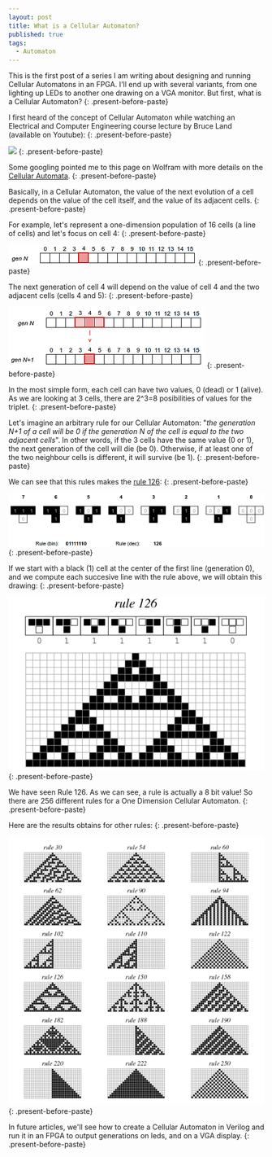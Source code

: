 ```yaml
---
layout: post
title: What is a Cellular Automaton?
published: true
tags:
  - Automaton
---
```


This is the first post of a series I am writing about designing and running Cellular Automatons in an FPGA. I'll end up with several variants, from one lighting up LEDs to another one drawing on a VGA monitor. But first, what is a Cellular Automaton?
{: .present-before-paste}

I first heard of the concept of Cellular Automaton while watching an Electrical and Computer Engineering course lecture by Bruce Land (available on Youtube):
{: .present-before-paste}

[![](http://img.youtube.com/vi/yvqkg44_DQA/0.jpg)](http://www.youtube.com/watch?v=yvqkg44_DQA)
{: .present-before-paste}

Some googling pointed me to this page on Wolfram with more details on the [Cellular Automata](http://mathworld.wolfram.com/ElementaryCellularAutomaton.html).
{: .present-before-paste}

Basically, in a Cellular Automaton, the value of the next evolution of a cell depends on the value of the cell itself, and the value of its adjacent cells.
{: .present-before-paste}

For example, let's represent a one-dimension population of 16 cells (a line of cells) and let's focus on cell 4:
{: .present-before-paste}

![](/uploads/automaton-genn-cell4.png)
{: .present-before-paste}

The next generation of cell 4 will depend on the value of cell 4 and the two adjacent cells (cells 4 and 5):
{: .present-before-paste}

![](/uploads/automaton-genn1.png)
{: .present-before-paste}

In the most simple form, each cell can have two values, 0 (dead) or 1 (alive). As we are looking at 3 cells, there are 2^3=8 posibilities of values for the triplet.
{: .present-before-paste}

Let's imagine an arbitrary rule for our Cellular Automaton: "*the generation N+1 of a cell will be 0 if the generation N of the cell is equal to the two adjacent cells*". In other words, if the 3 cells have the same value (0 or 1), the next generation of the cell will die (be 0). Otherwise, if at least one of the two neighbour cells is different, it will survive (be 1).
{: .present-before-paste}

We can see that this rules makes the [rule 126](http://mathworld.wolfram.com/Rule126.html):
{: .present-before-paste}

![](/uploads/automaton-rule126.png)
{: .present-before-paste}

If we start with a black (1) cell at the center of the first line (generation 0), and we compute each succesive line with the rule above, we will obtain this drawing:
{: .present-before-paste}

![](/uploads/elementarycarule126-1200.gif)
{: .present-before-paste}

We have seen Rule 126. As we can see, a rule is actually a 8 bit value! So there are 256 different rules for a One Dimension Cellular Automaton.
{: .present-before-paste}

Here are the results obtains for other rules:
{: .present-before-paste}

![](/uploads/elementaryca-850.gif)
{: .present-before-paste}

In future articles, we'll see how to create a Cellular Automaton in Verilog and run it in an FPGA to output generations on leds, and on a VGA display.
{: .present-before-paste}